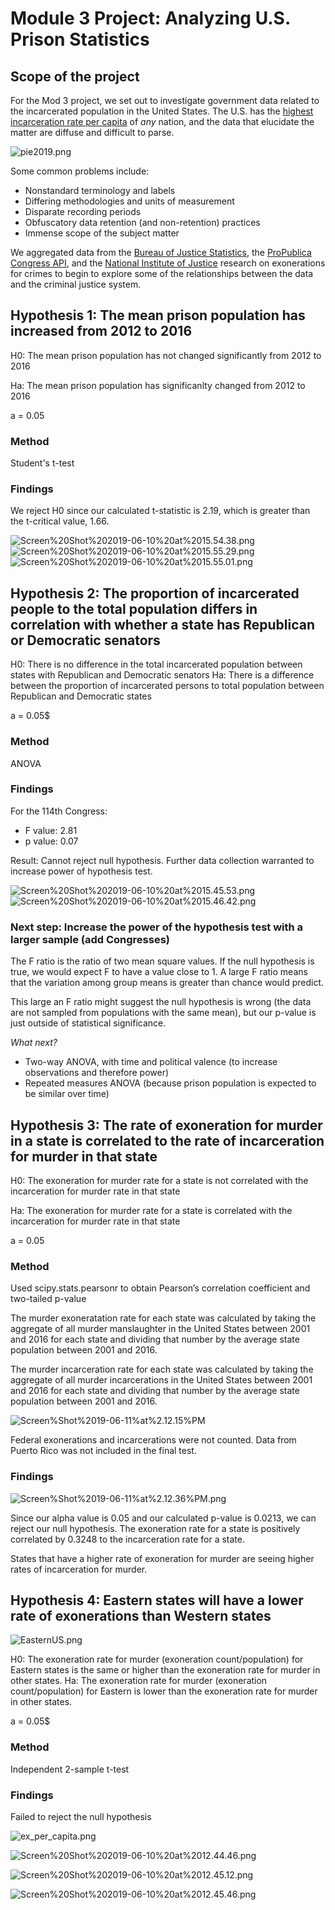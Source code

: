 
# Module 3 Project: Analyzing U.S. Prison Statistics

## Scope of the project

For the Mod 3 project, we set out to investigate government data related to the incarcerated population in the United States. The U.S. has the [highest incarceration rate per capita](https://www.prisonpolicy.org/reports/pie2019.html) of _any_ nation, and the data that elucidate the matter are diffuse and difficult to parse. 

![pie2019.png](pie2019.png)

Some common problems include:

+ Nonstandard terminology and labels
+ Differing methodologies and units of measurement
+ Disparate recording periods
+ Obfuscatory data retention (and non-retention) practices
+ Immense scope of the subject matter

We aggregated data from the [Bureau of Justice Statistics](https://www.kaggle.com/christophercorrea/prisoners-and-crime-in-united-states/kernels), the [ProPublica Congress API](https://projects.propublica.org/api-docs/congress-api/), and the [National Institute of Justice](https://nij.gov/journals/279/Pages/wrongful-convictions-and-dna-exonerations.aspx) research on exonerations for crimes to begin to explore some of the relationships between the data and the criminal justice system. 

## Hypothesis 1: The mean prison population has increased from 2012 to 2016

H0: The mean prison population has not changed significantly from 2012 to 2016

Ha: The mean prison population has significanlty changed from 2012 to 2016

a = 0.05

### Method

Student's t-test

### Findings

We reject H0 since our calculated t-statistic is 2.19, which is greater than the t-critical value, 1.66.

![Screen%20Shot%202019-06-10%20at%2015.54.38.png](Screen%20Shot%202019-06-10%20at%2015.54.38.png)
![Screen%20Shot%202019-06-10%20at%2015.55.29.png](Screen%20Shot%202019-06-10%20at%2015.55.29.png)
![Screen%20Shot%202019-06-10%20at%2015.55.01.png](Screen%20Shot%202019-06-10%20at%2015.55.01.png)

## Hypothesis 2: The proportion of incarcerated people to the total population differs in correlation with whether a state has Republican or Democratic senators 

H0: There is no difference in the total incarcerated population between states with Republican and Democratic senators
Ha: There is a difference between the proportion of incarcerated persons to total population between Republican and Democratic states

a = 0.05$

### Method

ANOVA

### Findings

For the 114th Congress:
+ F value: 2.81
+ p value: 0.07

Result: Cannot reject null hypothesis. Further data collection warranted to increase power of hypothesis test.

![Screen%20Shot%202019-06-10%20at%2015.45.53.png](Screen%20Shot%202019-06-10%20at%2015.45.53.png)
![Screen%20Shot%202019-06-10%20at%2015.46.42.png](Screen%20Shot%202019-06-10%20at%2015.46.42.png)

### Next step: Increase the power of the hypothesis test with a larger sample (add Congresses)

The F ratio is the ratio of two mean square values. If the null hypothesis is true, we would expect F to have a value close to 1. A large F ratio means that the variation among group means is greater than chance would predict. 

This large an F ratio might suggest the null hypothesis is wrong (the data are not sampled from populations with the same mean), but our p-value is just outside of statistical significance.


_What next?_

+ Two-way ANOVA, with time and political valence (to increase observations and therefore power)
+ Repeated measures ANOVA (because prison population is expected to be similar over time) 

## Hypothesis 3: The rate of exoneration for murder in a state is correlated to the rate of incarceration for murder in that state

H0: The exoneration for murder rate for a state is not correlated with the incarceration for murder rate in that state

Ha: The exoneration for murder rate for a state is correlated with the incarceration for murder rate in that state

a = 0.05

### Method

Used scipy.stats.pearsonr to obtain Pearson’s correlation coefficient and two-tailed p-value 

The murder exoneratation rate for each state was calculated by taking the aggregate of all murder manslaughter in the United States between 2001 and 2016 for each state and dividing that number by the average state population between 2001 and 2016.

The murder incarceration rate for each state was calculated by taking the aggregate of all murder incarcerations in the United States between 2001 and 2016 for each state and dividing that number by the average state population between 2001 and 2016.

![Screen%Shot%2019-06-11%at%2.12.15%PM](Screen%Shot%2019-06-11%at%2.12.15%PM.png)

Federal exonerations and incarcerations were not counted.  Data from Puerto Rico was not included in the final test.

### Findings

![Screen%Shot%2019-06-11%at%2.12.36%PM.png](Screen%25Shot%252019-06-11%25at%252.12.36%PM.png)

Since our alpha value is 0.05 and our calculated p-value is 0.0213, we can reject our null hypothesis. The exoneration rate for a state is positively correlated by 0.3248 to the incarceration rate for a state.

States that have a higher rate of exoneration for murder are seeing higher rates of incarceration for murder.

## Hypothesis 4: Eastern states will have a lower rate of exonerations than Western states

![EasternUS.png](EasternUS.png)

H0: The exoneration rate for murder (exoneration count/population) for Eastern states is the same or higher than the exoneration rate for murder in other states.
Ha: The exoneration rate for murder (exoneration count/population) for Eastern is lower than the exoneration rate for murder in other states.

a = 0.05$

### Method

Independent 2-sample t-test

### Findings

Failed to reject the null hypothesis

![ex_per_capita.png](ex_per_capita.png)

![Screen%20Shot%202019-06-10%20at%2012.44.46.png](Screen%20Shot%202019-06-10%20at%2012.44.46.png)

![Screen%20Shot%202019-06-10%20at%2012.45.12.png](Screen%20Shot%202019-06-10%20at%2012.45.12.png)

![Screen%20Shot%202019-06-10%20at%2012.45.46.png](Screen%20Shot%202019-06-10%20at%2012.45.46.png)
